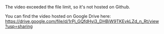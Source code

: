 The video exceeded the file limit, so it's not hosted on Github.

You can find the video hosted on Google Drive here:
https://drive.google.com/file/d/1rPj_GQfdHyi3_DHBjW9TKEvkLZd_n_Rt/view?usp=sharing
